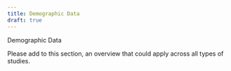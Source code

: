 ```yaml
---
title: Demographic Data
draft: true
---
```


Demographic Data

Please add to this section, an overview that could apply across all types of studies.

